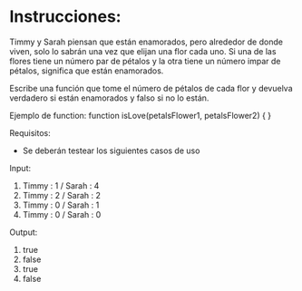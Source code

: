 # Instrucciones:
Timmy y Sarah piensan que están enamorados, pero alrededor de donde viven, solo lo sabrán una vez que elijan una flor cada uno. Si una de las flores tiene un número par de pétalos y la otra tiene un número impar de pétalos, significa que están enamorados.

Escribe una función que tome el número de pétalos de cada flor y devuelva verdadero si están enamorados y falso si no lo están.

Ejemplo de function:
function isLove(petalsFlower1, petalsFlower2) { }

Requisitos:
- Se deberán testear los siguientes casos de uso

Input:
1) Timmy : 1 / Sarah : 4
2) Timmy : 2 / Sarah : 2
3) Timmy : 0 / Sarah : 1
4) Timmy : 0 / Sarah : 0

Output:
1) true
2) false
3) true
4) false